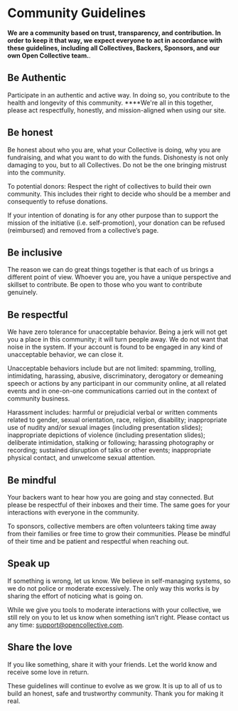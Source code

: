 # Community Guidelines

**We are a community based on trust, transparency, and contribution. In order to keep it that way, we expect everyone to act in accordance with these guidelines, including all Collectives, Backers, Sponsors, and our own Open Collective team.**.

## **Be Authentic** 

Participate in an authentic and active way. In doing so, you contribute to the health and longevity of this community. ****We're all in this together, please act respectfully, honestly, and mission-aligned when using our site.

## **Be honest**

Be honest about who you are, what your Collective is doing, why you are fundraising, and what you want to do with the funds. Dishonesty is not only damaging to you, but to all Collectives. Do not be the one bringing mistrust into the community.

To potential donors:  Respect the right of collectives to build their own community. This includes their right to decide who should be a member and consequently to refuse donations.

If your intention of donating is for any other purpose than to support the mission of the initiative \(i.e. self-promotion\), your donation can be refused \(reimbursed\) and removed from a collective’s page.

## **Be inclusive**

The reason we can do great things together is that each of us brings a different point of view. Whoever you are, you have a unique perspective and skillset to contribute. Be open to those who you want to contribute genuinely.

## **Be respectful**

We have zero tolerance for unacceptable behavior. Being a jerk will not get you a place in this community; it will turn people away. We do not want that noise in the system. If your account is found to be engaged in any kind of unacceptable behavior, we can close it.

Unacceptable behaviors include but are not limited: spamming, trolling, intimidating, harassing, abusive, discriminatory, derogatory or demeaning speech or actions by any participant in our community online, at all related events and in one-on-one communications carried out in the context of community business. 

Harassment includes: harmful or prejudicial verbal or written comments related to gender, sexual orientation, race, religion, disability; inappropriate use of nudity and/or sexual images \(including presentation slides\); inappropriate depictions of violence \(including presentation slides\); deliberate intimidation, stalking or following; harassing photography or recording; sustained disruption of talks or other events; inappropriate physical contact, and unwelcome sexual attention.

## **Be mindful**

Your backers want to hear how you are going and stay connected. But please be respectful of their inboxes and their time. The same goes for your interactions with everyone in the community.   


To sponsors, collective members are often volunteers taking time away from their families or free time to grow their communities. Please be mindful of their time and be patient and respectful when reaching out.

## Speak up

If something is wrong, let us know. We believe in self-managing systems, so we do not police or moderate excessively. The only way this works is by sharing the effort of noticing what is going on. 

  
While we give you tools to moderate interactions with your collective, we still rely on you to let us know when something isn’t right. Please contact us any time: [support@opencollective.com](mailto:support@opencollective.com).

## **Share the love**

If you like something, share it with your friends. Let the world know and receive some love in return.

These guidelines will continue to evolve as we grow. It is up to all of us to build an honest, safe and trustworthy community. Thank you for making it real.

